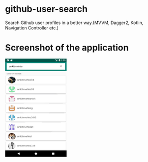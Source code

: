 # github-user-search
Search Github user profiles in a better way.(MVVM, Dagger2, Kotlin, Navigation Controller etc.)

# Screenshot of the application
<img src = "screenshots/search_result_page.png" width=200 height=320>
